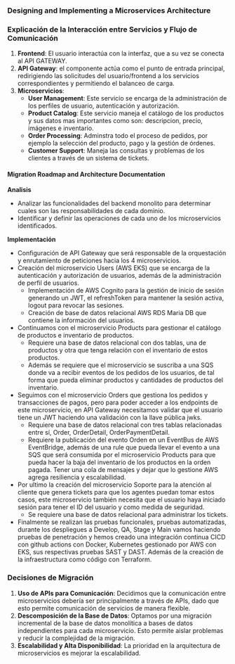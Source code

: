 ### Designing and Implementing a Microservices Architecture

### Explicación de la Interacción entre Servicios y Flujo de Comunicación
1. **Frontend**: El usuario interactúa con la interfaz, que a su vez se conecta al API GATEWAY.
2. **API Gateway**: el componente actúa como el punto de entrada principal, redirigiendo las solicitudes del usuario/frontend a los servicios correspondientes y permitiendo el balanceo de carga.
3. **Microservicios**:
    - **User Management**: Este servicio se encarga de la administración de los perfiles de usuario, autenticación y autorización.
    - **Product Catalog**: Este servicio maneja el catálogo de los productos y sus datos mas importantes como son: descripcion, precio, imágenes e inventario.
    - **Order Processing**: Adminstra todo el proceso de pedidos, por ejemplo la selección del producto, pago y la gestión de órdenes.
    - **Customer Support**: Maneja las consultas y problemas de los clientes a través de un sistema de tickets.

#### Migration Roadmap and Architecture Documentation

**Analisis**
* Analizar las funcionalidades del backend monolito para determinar cuales son las responsabilidades de cada dominio.
* Identificar y definir las operaciones de cada uno de los microservicios identificados.

**Implementación**
* Configuración de API Gateway que será responsable de la orquestación y enrutamiento de peticiones hacia los 4 microservicios.
* Creación del microservicio Users (AWS EKS) que se encarga de la autenticación y autorización de usuarios, además de la administración de perfil de usuarios.
    * Implementación de AWS Cognito para la gestión de inicio de sesión generando un JWT, el refreshToken para mantener la sesión activa, logout para revocar las sesiones.
    * Creación de base de datos relacional AWS RDS Maria DB que contiene la información del usuarios.
* Continuamos con el microservicio Products para gestionar el catálogo de productos e inventario de productos.
    * Requiere una base de datos relacional con dos tablas, una de productos y otra que tenga relación con el inventario de estos productos.
    * Además se requiere que el microservicio se suscriba a una SQS donde va a recibir eventos de los pedidos de los usuarios, de tal forma que pueda eliminar productos y cantidades de productos del inventario.
* Seguimos con el microservicio Orders que gestiona los pedidos y transacciones de pagos, pero para poder acceder a los endpoints de este microservicio, en API Gateway necesitamos validar que el usuario tiene un JWT haciendo una validación con la llave pública jwks.
    * Requiere una base de datos relacional con tres tablas relacionadas entre sí, Order, OrderDetail, OrderPaymentDetail.
    * Requiere la publicación del evento Orden en un EventBus de AWS EventBridge, además de una rule que pueda llevar el evento a una SQS que será consumida por el microservicio Products para que pueda hacer la baja del inventario de los productos en la orden pagada. Tener una cola de mensajes y dejar que lo gestione AWS agrega resiliencia y escalabilidad.
* Por ultimo la creación del microservicio Soporte para la atención al cliente que genera tickets para que los agentes puedan tomar estos casos, este microservicio también necesita que el usuario haya iniciado sesión para tener el ID del usuario y como medida de seguridad.
    * Se requiere una base de datos relacional para administrar los tickets.
* Finalmente se realizan las pruebas funcionales, pruebas automatizadas, durante los despliegues a Develop, QA, Stage y Main vamos haciendo pruebas de penetración y hemos creado una integración continua CICD con github actions con Docker, Kubernetes gestionado por AWS con EKS, sus respectivas pruebas SAST y DAST. Además de la creación de la infraestructura como código con Terraform.

### Decisiones de Migración
1. **Uso de APIs para Comunicación**: Decidimos que la comunicación entre microservicios debería ser principalmente a través de APIs, dado que esto permite comunicación de servicios de manera flexible.
2. **Descomposición de la Base de Datos**: Optamos por una migración incremental de la base de datos monolítica a bases de datos independientes para cada microservicio. Esto permite aislar problemas y reducir la complejidad de la migración.
3. **Escalabilidad y Alta Disponibilidad**: La prioridad en la arquitectura de microservicios es mejorar la escalabilidad.
